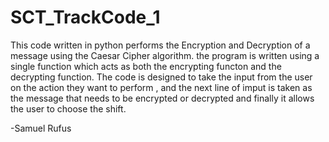# SCT_TrackCode_1
This code written in python performs the Encryption and Decryption of a message using the Caesar Cipher algorithm.
the program is written using a single function which acts as both the encrypting functon and the decrypting function. The code is designed to take the input from the user on the action they want to perform , and the next line of imput is taken as the message that needs to be encrypted or decrypted and finally it allows the user to choose the shift.

-Samuel Rufus
